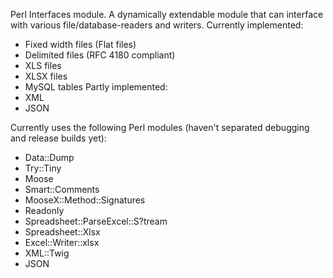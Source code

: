 Perl Interfaces module. A dynamically extendable module that can interface with various file/database-readers and writers.
Currently implemented:
  - Fixed width files (Flat files)
  - Delimited files (RFC 4180 compliant)
  - XLS files
  - XLSX files
  - MySQL tables
Partly implemented:
  - XML
  - JSON

Currently uses the following Perl modules (haven't separated debugging and release builds yet):
- Data::Dump
- Try::Tiny
- Moose
- Smart::Comments
- MooseX::Method::Signatures
- Readonly
- Spreadsheet::ParseExcel::S?tream
- Spreadsheet::Xlsx
- Excel::Writer::xlsx
- XML::Twig
- JSON
